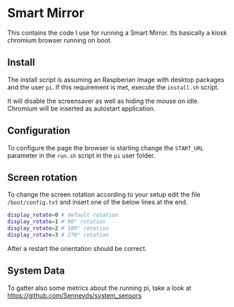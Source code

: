# Smart Mirror

This contains the code I use for running a Smart Mirror.
Its basically a kiosk chromium browser running on boot.

## Install

The install script is assuming an Raspberian image with desktop packages and the user `pi`.
If this requirement is met, execute the `install.sh` script.

It will disable the screensaver as well as hiding the mouse on idle.
Chromium will be inserted as autostart application.

## Configuration

To configure the page the browser is starting change the `START_URL` parameter in the `run.sh` script in the `pi` user folder.

## Screen rotation

To change the screen rotation according to your setup edit the file `/boot/config.txt` and insert one of the below lines at the end.

```bash
display_rotate=0 # default rotation
display_rotate=1 # 90° rotation
display_rotate=2 # 180° rotation
display_rotate=3 # 270° rotation
```

After a restart the orientation should be correct.

## System Data

To gatter also some metrics about the running pi, take a look at https://github.com/Sennevds/system_sensors
